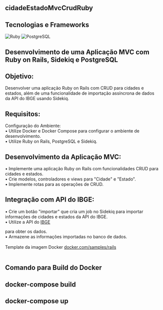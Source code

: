 <h2>cidadeEstadoMvcCrudRuby</h2>

<div style="display: inline_block">
  <h2>Tecnologias e Frameworks</H2>
  <img alt="Ruby" src="https://img.shields.io/badge/Ruby-CC342D?style=for-the-badge&logo=ruby&logoColor=white" />
  <img alt="PostgreSQL" src="https://img.shields.io/badge/PostgreSQL-316192?style=for-the-badge&logo=postgresql&logoColor=white" />
</div>

<h2>
    Desenvolvimento de uma Aplicação MVC
    com Ruby on Rails, Sidekiq e PostgreSQL 
</h2>
<h2>Objetivo:</h2>
Desenvolver uma aplicação Ruby on Rails com CRUD para cidades e estados, além de uma
funcionalidade de importação assíncrona de dados da API do IBGE usando Sidekiq.<br>

<h2>Requisitos:</h2>
Configuração do Ambiente:<br>
• Utilize Docker e Docker Compose para configurar o ambiente de desenvolvimento.<br>
• Utilize Ruby on Rails, PostgreSQL e Sidekiq.<br>
<h2>Desenvolvimento da Aplicação MVC:</h2>
• Implemente uma aplicação Ruby on Rails com funcionalidades CRUD para cidades e
estados.<br>
• Crie modelos, controladores e views para "Cidade" e "Estado".<br>
• Implemente rotas para as operações de CRUD.<br>
<h2>Integração com API do IBGE:</h2>
• Crie um botão "importar" que cria um job no Sidekiq para importar informações de
cidades e estados da API do IBGE.<br>
• Utilize a API do  <a href="https://servicodados.ibge.gov.br/api/docs/localidades">IBGE</a></p> para obter os
dados.<br>
• Armazene as informações importadas no banco de dados.
<br><br>
Template da imagem Docker 
<a href="https://docs.docker.com/samples/rails/">docker.com/samples/rails</a><br>
<br>
<div style="display: inline_block">
  <h2>Comando para Build do Docker</H2>
</div>
<h2>docker-compose build</h2>
<h2>docker-compose up</h2>
